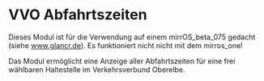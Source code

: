 # VVO Abfahrtszeiten
Dieses Modul ist für die Verwendung auf einem mirrOS_beta_075 gedacht (siehe www.glancr.de). Es funktioniert nicht nicht mit dem mirros_one!

Das Modul ermöglicht eine Anzeige aller Abfahrtszeiten für eine frei wählbaren Haltestelle im Verkehrsverbund Oberelbe.
